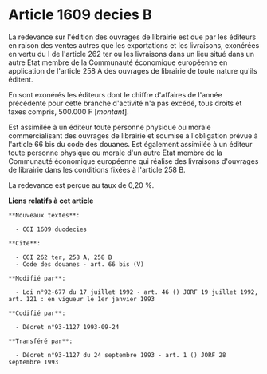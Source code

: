 # Article 1609 decies B

La redevance sur l'édition des ouvrages de librairie est due par les éditeurs en raison des ventes autres que les
exportations et les livraisons, exonérées en vertu du I de l'article 262 ter ou les livraisons dans un lieu situé dans un
autre Etat membre de la Communauté économique européenne en application de l'article 258 A des ouvrages de librairie de toute
nature qu'ils éditent.

En sont exonérés les éditeurs dont le chiffre d'affaires de l'année précédente pour cette branche d'activité n'a pas excédé,
tous droits et taxes compris, 500.000 F [*montant*].

Est assimilée à un éditeur toute personne physique ou morale commercialisant des ouvrages de librairie et soumise à
l'obligation prévue à l'article 66 bis du code des douanes. Est également assimilée à un éditeur toute personne physique ou
morale d'un autre Etat membre de la Communauté économique européenne qui réalise des livraisons d'ouvrages de librairie dans
les conditions fixées à l'article 258 B.

La redevance est perçue au taux de 0,20 %.

**Liens relatifs à cet article**

	**Nouveaux textes**:

	  - CGI 1609 duodecies

	**Cite**:

	  - CGI 262 ter, 258 A, 258 B
	  - Code des douanes - art. 66 bis (V)

	**Modifié par**:

	  - Loi n°92-677 du 17 juillet 1992 - art. 46 () JORF 19 juillet 1992, art. 121 : en vigueur le 1er janvier 1993

	**Codifié par**:

	  - Décret n°93-1127 1993-09-24

	**Transféré par**:

	  - Décret n°93-1127 du 24 septembre 1993 - art. 1 () JORF 28 septembre 1993
